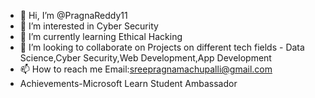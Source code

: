 - 👋 Hi, I’m @PragnaReddy11
- 👀 I’m interested in Cyber Security 
- 🌱 I’m currently learning Ethical Hacking
- 💞️ I’m looking to collaborate on Projects on different tech fields - Data Science,Cyber Security,Web Development,App Development
- 📫 How to reach me Email:sreepragnamachupalli@gmail.com
- Achievements-Microsoft Learn Student Ambassador

<!---
PragnaReddy11/PragnaReddy11 is a ✨ special ✨ repository because its `README.md` (this file) appears on your GitHub profile.
You can click the Preview link to take a look at your changes.
--->
